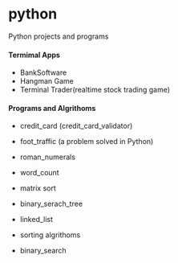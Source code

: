 # python

Python projects and programs


#### Termimal Apps
  + BankSoftware
  + Hangman Game
  + Terminal Trader(realtime stock trading game)


#### Programs and Algrithoms
  * credit_card (credit_card_validator)
  * foot_traffic (a problem solved in Python)
  * roman_numerals
  * word_count
  * matrix sort 
  
  * binary_serach_tree
  * linked_list
  * sorting algrithoms
  * binary_search
    
 
  
    



